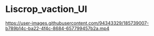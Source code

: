 # Liscrop_vaction_UI

https://user-images.githubusercontent.com/94343329/185739007-b789b14c-ba22-4f4c-8684-657799457b2a.mp4
